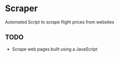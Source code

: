 # Scraper 

Automated Script to scrape flight prices from websites


## TODO
- Scrape web pages built using a JavaScript